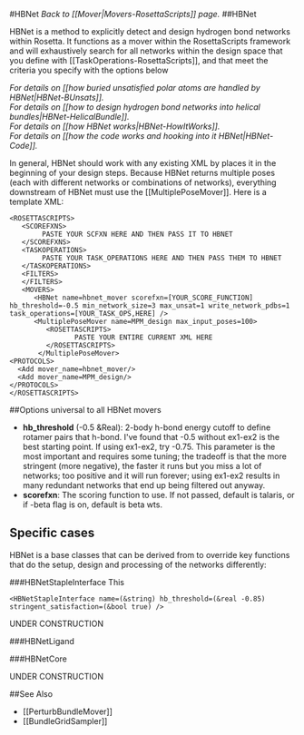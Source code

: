 #HBNet
*Back to [[Mover|Movers-RosettaScripts]] page.*
##HBNet

HBNet is a method to explicitly detect and design hydrogen bond networks within Rosetta.  It functions as a mover within the RosettaScripts framework and will exhaustively search for all networks within the design space that you define with [[TaskOperations-RosettaScripts]], and that meet the criteria you specify with the options below

*For details on [[how buried unsatisfied polar atoms are handled by HBNet|HBNet-BUnsats]].*<br>
*For details on [[how to design hydrogen bond networks into helical bundles|HBNet-HelicalBundle]].*<br>
*For details on [[how HBNet works|HBNet-HowItWorks]].*<br>
*For details on [[how the code works and hooking into it HBNet|HBNet-Code]].*<br>

In general, HBNet should work with any existing XML by places it in the beginning of your design steps.  Because HBNet returns multiple poses (each with different networks or combinations of networks), everything downstream of HBNet must use the [[MultiplePoseMover]].  Here is a template XML:
```
<ROSETTASCRIPTS>
   <SCOREFXNS>
        PASTE YOUR SCFXN HERE AND THEN PASS IT TO HBNET
   </SCOREFXNS>
   <TASKOPERATIONS>
        PASTE YOUR TASK_OPERATIONS HERE AND THEN PASS THEM TO HBNET
   </TASKOPERATIONS>
   <FILTERS>
   </FILTERS>
   <MOVERS>
      <HBNet name=hbnet_mover scorefxn=[YOUR_SCORE_FUNCTION] hb_threshold=-0.5 min_network_size=3 max_unsat=1 write_network_pdbs=1 task_operations=[YOUR_TASK_OPS,HERE] />
      <MultiplePoseMover name=MPM_design max_input_poses=100>
         <ROSETTASCRIPTS>
                PASTE YOUR ENTIRE CURRENT XML HERE
         </ROSETTASCRIPTS>
       </MultiplePoseMover>
<PROTOCOLS>
  <Add mover_name=hbnet_mover/>
  <Add mover_name=MPM_design/>
</PROTOCOLS>
</ROSETTASCRIPTS>
```

##Options universal to all HBNet movers
- <b>hb\_threshold</b> (-0.5 &Real): 2-body h-bond energy cutoff to define rotamer pairs that h-bond.  I've found that -0.5 without ex1-ex2 is the best starting point.  If using ex1-ex2, try -0.75.  This parameter is the most important and requires some tuning; the tradeoff is that the more stringent (more negative), the faster it runs but you miss a lot of networks; too positive and it will run forever; using ex1-ex2 results in many redundant networks that end up being filtered out anyway.
- <b>scorefxn</b>: The scoring function to use.  If not passed, default is talaris, or if -beta flag is on, default is beta wts.

## Specific cases
HBNet is a base classes that can be derived from to override key functions that do the setup, design and processing of the networks differently:

###HBNetStapleInterface
This 

```
<HBNetStapleInterface name=(&string) hb_threshold=(&real -0.85) stringent_satisfaction=(&bool true) />
```

UNDER CONSTRUCTION

###HBNetLigand

###HBNetCore

UNDER CONSTRUCTION

##See Also

* [[PerturbBundleMover]]
* [[BundleGridSampler]]

